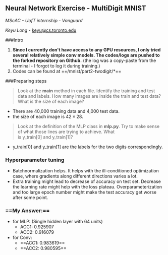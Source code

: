 ## Neural Network Exercise - MultiDigit MNIST

*MScAC - UofT internship - Vanguard*

*Keyu Long*  - keyu@cs.toronto.edu

###Intro

1. **Since I currently don't have access to any GPU resources, I only tried several relatively simple conv models. The codes/logs are pushed to the forked repository on Github.** (the log was a copy-paste from the terminal - I forgot to log it during training.)
2. Codes can be found at ==/mnist/part2-twodigit/*==

###Preparing steps

> Look at the **main** method in each file. Identify the training and test data and labels. How many images are inside the train and test data? What is the size of each image?

- There are 40,000 training data and 4,000 test data.
- the size of each image is $42\times28$.

> Look at the definition of the MLP class in **mlp.py**. Try to make sense of what those lines are trying to achieve. What is y_train[0] and y_train[1]?

- y_train[0]  and y_train[1] are the labels for the two digits correspondingly.

### Hyperparameter tuning

- Batchnormalization helps. It helps with the ill-conditioned optimization case, where gradients along different directions varies a lot.
- Extra training might lead to decrease of accuracy on test set. Decrease the learning rate might help with the loss plateau. Overparameterization and too large epoch number might make the test accuracy get worse after some point.

### ==My Answer:==

- for MLP: (Single hidden layer with 64 units)
  - ACC1: 0.925907
  - ACC2: 0.916079
- for Conv:
  - ==ACC1: 0.983619==
  - ==ACC2: 0.980595==

